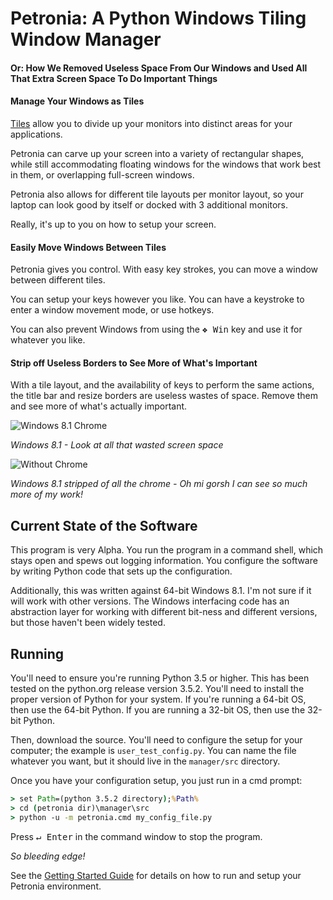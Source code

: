 # Petronia: A Python Windows Tiling Window Manager

#### Or: How We Removed Useless Space From Our Windows and Used All That Extra Screen Space To Do Important Things 

#### Manage Your Windows as Tiles

[Tiles](https://en.wikipedia.org/wiki/Tiling_window_manager) allow you
to divide up your monitors into distinct areas for your applications.

Petronia can carve up your screen into a variety of
rectangular shapes, while still accommodating floating windows for the
windows that work best in them, or overlapping full-screen windows.

Petronia also allows for different tile layouts per monitor layout, so
your laptop can look good by itself or docked with 3 additional monitors.

Really, it's up to you on how to setup your screen.

#### Easily Move Windows Between Tiles

Petronia gives you control.  With easy key strokes, you can move a window
between different tiles.

You can setup your keys however you like.  You can have a keystroke to
enter a window movement mode, or use hotkeys.

You can also prevent Windows from using the <kbd>&#x2756; Win</kbd> key and
use it for whatever you like.

#### Strip off Useless Borders to See More of What's Important

With a tile layout, and the availability of keys to perform the same actions,
the title bar and resize borders are useless wastes of space.  Remove them and
see more of what's actually important.

![Windows 8.1 Chrome](../master/docs/imgs/intellij-chrome-win8.1.png?raw=true)

*Windows 8.1 - Look at all that wasted screen space*

![Without Chrome](../master/docs/imgs/intellij-dechromed.png?raw=true)

*Windows 8.1 stripped of all the chrome - Oh mi gorsh I can see so much more of my work!*


## Current State of the Software

This program is very Alpha.  You run the program in a command shell,
which stays open and spews out logging information.  You configure the
software by writing Python code that sets up the configuration.

Additionally, this was written against 64-bit Windows 8.1.  I'm not sure if
it will work with other versions.  The Windows interfacing code has an
abstraction layer for working with different bit-ness and different versions,
but those haven't been widely tested.


## Running

You'll need to ensure you're running Python 3.5 or higher.  This has been
tested on the python.org release version 3.5.2.  You'll need to install the
proper version of Python for your system.  If you're running a 64-bit OS,
then use the 64-bit Python.  If you are running a 32-bit OS, then use the
32-bit Python.

Then, download the source.  You'll need to configure the setup for your
computer; the example is `user_test_config.py`.  You can name the file
whatever you want, but it should live in the `manager/src` directory.

Once you have your configuration setup, you just run in a cmd prompt:

```cmd
> set Path=(python 3.5.2 directory);%Path%
> cd (petronia dir)\manager\src
> python -u -m petronia.cmd my_config_file.py
```

Press <kbd>&crarr; Enter</kbd> in the command window to stop the program.

*So bleeding edge!*

See the [Getting Started Guide](docs/user-getting-started.md) for details
on how to run and setup your Petronia environment.
